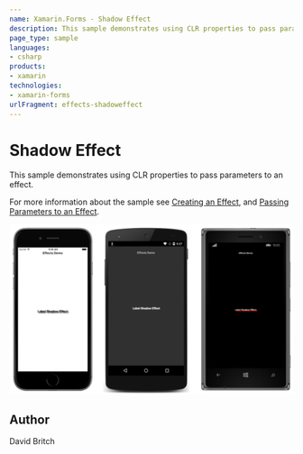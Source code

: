 ```yaml
---
name: Xamarin.Forms - Shadow Effect
description: This sample demonstrates using CLR properties to pass parameters to an effect.
page_type: sample
languages:
- csharp
products:
- xamarin
technologies:
- xamarin-forms
urlFragment: effects-shadoweffect
---
```

# Shadow Effect

This sample demonstrates using CLR properties to pass parameters to an effect.

For more information about the sample see [Creating an Effect](https://developer.xamarin.com/guides/xamarin-forms/effects/creating/), and [Passing Parameters to an Effect](https://developer.xamarin.com/guides/xamarin-forms/effects/passing-parameters/).

![Shadow Effect application screenshot](Screenshots/01All.png "Shadow Effect application screenshot")

## Author

David Britch
